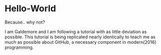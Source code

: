 # Hello-World
Because.. why not?

I am Galdemore and I am following a tutorial with as little deviation as possible. This tutorial is being replicated nearly identically to teach me as much as possible about GitHub, a necessary component in modern(2016) programming.

